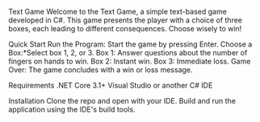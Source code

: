 Text Game
Welcome to the Text Game, a simple text-based game developed in C#. This game presents the player with a choice of three boxes, each leading to different consequences. Choose wisely to win!

Quick Start
Run the Program: Start the game by pressing Enter.
Choose a Box:*Select box 1, 2, or 3.
Box 1: Answer questions about the number of fingers on hands to win.
Box 2: Instant win.
Box 3: Immediate loss.
Game Over: The game concludes with a win or loss message.

Requirements
.NET Core 3.1+
Visual Studio or another C# IDE

Installation
Clone the repo and open with your IDE. Build and run the application using the IDE's build tools.
